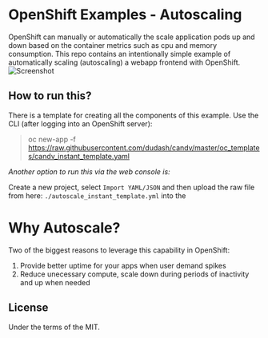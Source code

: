 # OpenShift Examples - Autoscaling
OpenShift can manually or automatically the scale application pods up and down based on the container metrics such as cpu and memory consumption.  This repo contains an intentionally simple example of automatically scaling (autoscaling) a webapp frontend with OpenShift.  
![Screenshot](./.screens/screenshot.png?raw=true)

## How to run this?
There is a template for creating all the components of this example. Use the CLI (after logging into an OpenShift server):
 > oc new-app -f https://raw.githubusercontent.com/dudash/candv/master/oc_templates/candv_instant_template.yaml

*Another option to run this via the web console is:*

Create a new project, select `Import YAML/JSON` and then upload the raw file from here: `./autoscale_instant_template.yml` into the 

# Why Autoscale?
Two of the biggest reasons to leverage this capability in OpenShift:
1) Provide better uptime for your apps when user demand spikes
2) Reduce unecessary compute, scale down during periods of inactivity and up when needed

## License
Under the terms of the MIT.
